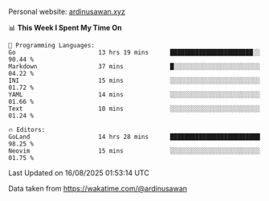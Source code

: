 Personal website: [ardinusawan.xyz](https://ardinusawan.xyz)

<!--START_SECTION:waka-->
📊 **This Week I Spent My Time On** 

```text
💬 Programming Languages: 
Go                       13 hrs 19 mins      ███████████████████████░░   90.44 % 
Markdown                 37 mins             █░░░░░░░░░░░░░░░░░░░░░░░░   04.22 % 
INI                      15 mins             ░░░░░░░░░░░░░░░░░░░░░░░░░   01.72 % 
YAML                     14 mins             ░░░░░░░░░░░░░░░░░░░░░░░░░   01.66 % 
Text                     10 mins             ░░░░░░░░░░░░░░░░░░░░░░░░░   01.24 % 

🔥 Editors: 
GoLand                   14 hrs 28 mins      █████████████████████████   98.25 % 
Neovim                   15 mins             ░░░░░░░░░░░░░░░░░░░░░░░░░   01.75 % 
```


 Last Updated on 16/08/2025 01:53:14 UTC
<!--END_SECTION:waka-->
Data taken from https://wakatime.com/@ardinusawan
